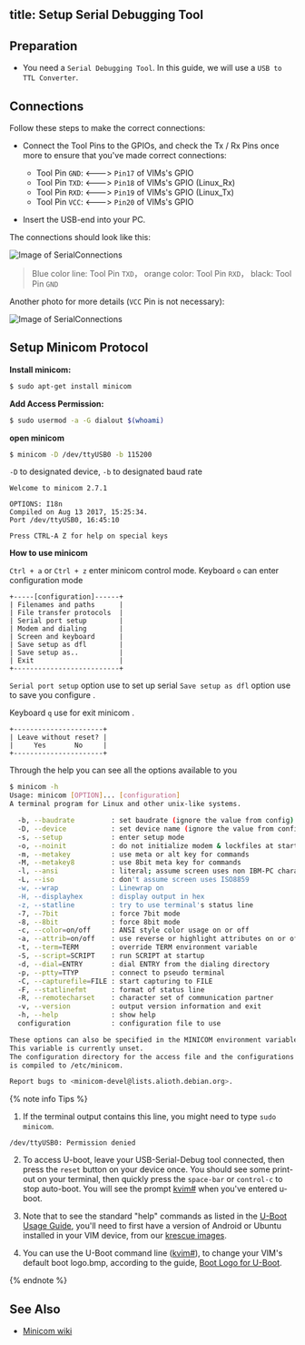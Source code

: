 title: Setup Serial Debugging Tool
---

## Preparation
* You need a `Serial Debugging Tool`. In this guide, we will use a `USB to TTL Converter`.

## Connections
Follow these steps to make the correct connections:

* Connect the Tool Pins to the GPIOs, and check the Tx / Rx Pins once more to ensure that you've made correct connections:

  * Tool Pin `GND`: <---> `Pin17` of VIMs's GPIO
  * Tool Pin `TXD`: <---> `Pin18` of VIMs's GPIO (Linux_Rx)
  * Tool Pin `RXD`: <---> `Pin19` of VIMs's GPIO (Linux_Tx)
  * Tool Pin `VCC`: <---> `Pin20` of VIMs's GPIO

* Insert the USB-end into your PC.

The connections should look like this:

![Image of SerialConnections](/images/vim1/SerialConnections_3Pin.jpg)

> Blue color line: Tool Pin `TXD`， orange color: Tool Pin `RXD`， black: Tool Pin `GND`

Another photo for more details (`VCC` Pin is not necessary):

![Image of SerialConnections](/images/vim1/SerialConnections.jpg)


## Setup Minicom Protocol
**Install minicom:**

```sh
$ sudo apt-get install minicom
```

**Add Access Permission:**
```sh
$ sudo usermod -a -G dialout $(whoami)
```

**open minicom**

```sh
$ minicom -D /dev/ttyUSB0 -b 115200
```

`-D` to designated device, `-b` to designated baud rate

```
Welcome to minicom 2.7.1

OPTIONS: I18n
Compiled on Aug 13 2017, 15:25:34.
Port /dev/ttyUSB0, 16:45:10

Press CTRL-A Z for help on special keys
```
**How to use minicom**

`Ctrl + a` or `Ctrl + z` enter minicom control mode. Keyboard `o` can enter configuration mode

```
+-----[configuration]------+
| Filenames and paths      |
| File transfer protocols  |
| Serial port setup        |
| Modem and dialing        |
| Screen and keyboard      |
| Save setup as dfl        |
| Save setup as..          |
| Exit                     |
+--------------------------+

```

`Serial port setup` option use to set up serial
`Save setup as dfl` option use to save you configure .

Keyboard `q` use for exit minicom . 

```
+----------------------+
| Leave without reset? |
|     Yes       No     |
+----------------------+
```

Through the help you can see all the options available to you

```sh
$ minicom -h
Usage: minicom [OPTION]... [configuration]
A terminal program for Linux and other unix-like systems.

  -b, --baudrate         : set baudrate (ignore the value from config)
  -D, --device           : set device name (ignore the value from config)
  -s, --setup            : enter setup mode
  -o, --noinit           : do not initialize modem & lockfiles at startup
  -m, --metakey          : use meta or alt key for commands
  -M, --metakey8         : use 8bit meta key for commands
  -l, --ansi             : literal; assume screen uses non IBM-PC character set
  -L, --iso              : don't assume screen uses ISO8859
  -w, --wrap             : Linewrap on
  -H, --displayhex       : display output in hex
  -z, --statline         : try to use terminal's status line
  -7, --7bit             : force 7bit mode
  -8, --8bit             : force 8bit mode
  -c, --color=on/off     : ANSI style color usage on or off
  -a, --attrib=on/off    : use reverse or highlight attributes on or off
  -t, --term=TERM        : override TERM environment variable
  -S, --script=SCRIPT    : run SCRIPT at startup
  -d, --dial=ENTRY       : dial ENTRY from the dialing directory
  -p, --ptty=TTYP        : connect to pseudo terminal
  -C, --capturefile=FILE : start capturing to FILE
  -F, --statlinefmt      : format of status line
  -R, --remotecharset    : character set of communication partner
  -v, --version          : output version information and exit
  -h, --help             : show help
  configuration          : configuration file to use

These options can also be specified in the MINICOM environment variable.
This variable is currently unset.
The configuration directory for the access file and the configurations
is compiled to /etc/minicom.

Report bugs to <minicom-devel@lists.alioth.debian.org>.

```

{% note info Tips %}

1. If the terminal output contains this line, you might need to type `sudo minicom`.
```
/dev/ttyUSB0: Permission denied
```
2. To access U-boot, leave your USB-Serial-Debug tool connected, then press the `reset` button on your device once. You should see some print-out on your terminal, then quickly press the `space-bar` or `control-c` to stop auto-boot. You will see the prompt [kvim#](/vim1/UBootUsage.html) when you've entered u-boot.

3. Note that to see the standard "help" commands as listed in the [U-Boot Usage Guide](/vim1/UBootUsage.html), you'll need to first have a version of Android or Ubuntu installed in your VIM device, from our [krescue images](https://dl.khadas.com/Firmware/Krescue/images/).

4. You can use the U-Boot command line ([kvim#](/vim1/UBootUsage.html)), to change your VIM's default boot logo.bmp, according to the guide, [Boot Logo for U-Boot](/vim1/BuildBootLogoForUboot.html).

{% endnote %}

## See Also
* [Minicom wiki](https://en.wikipedia.org/wiki/Minicom)
